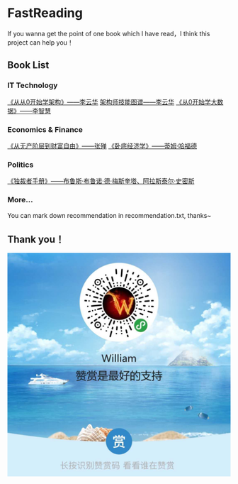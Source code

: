 # FastReading
If you wanna get the point of one book which I have read，I think this project can help you！


## Book List
### IT Technology
[《从从0开始学架构》——李云华](https://zhimap.com/medit/6159a37f642c480e984e9ad5d97e2489)
[架构师技能图谱——李云华](https://zhimap.com/medit/7373a66abc944fe9a7b95529f1607ba7)
[《从0开始学大数据》——李智慧](https://zhimap.com/medit/55e6d28cc1284e67b1d0fd593b43ec1d)

### Economics & Finance
[《从无产阶层到财富自由》——张殚](https://zhimap.com/medit/f4ca99b6a077478c84c0017d02f4e827)
[《卧底经济学》——蒂姆·哈福德](https://zhimap.com/medit/3a4c650e555d4ec8b631670d5dbc8310)

### Politics
[《独裁者手册》——布鲁斯·布鲁诺·德·梅斯奎塔、阿拉斯泰尔·史密斯](https://zhimap.com/medit/12772df96ac34444926887339fb882aa)


### More...
You can mark down recommendation in recommendation.txt, thanks~

## Thank you！
![Tip.jpg](https://github.com/WilliamLizk/FastReading/raw/master/tip.jpg)
